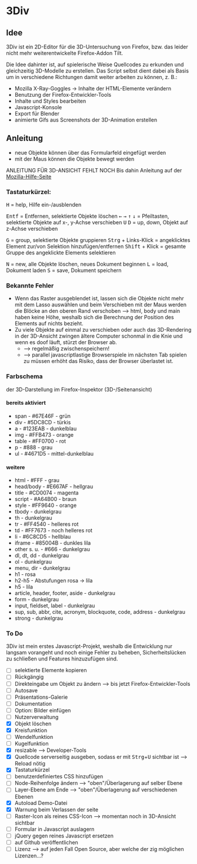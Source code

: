 3Div
====

Idee
----
3Div ist ein 2D-Editor für die 3D-Untersuchung von Firefox, bzw. das leider nicht mehr weiterentwickelte Firefox-Addon Tilt.

Die Idee dahinter ist, auf spielerische Weise Quellcodes zu erkunden und gleichzeitig 3D-Modelle zu erstellen. Das Script selbst dient dabei als Basis um in verschiedene Richtungen damit weiter arbeiten zu können, z. B.:

- Mozilla X-Ray-Goggles -> Inhalte der HTML-Elemente verändern
- Benutzung der Firefox-Entwickler-Tools
 - Inhalte und Styles bearbeiten
 - Javascript-Konsole
- Export für Blender
- animierte Gifs aus Screenshots der 3D-Animation erstellen

Anleitung
---------
- neue Objekte können über das Formularfeld eingefügt werden
- mit der Maus können die Objekte bewegt werden

ANLEITUNG FÜR 3D-ANSICHT FEHLT NOCH
Bis dahin Anleitung auf der [Mozilla-Hilfe-Seite](https://developer.mozilla.org/de/docs/Tools/3D_untersuchung)


### Tastaturkürzel:
<kbd>H</kbd> = help, Hilfe ein-/ausblenden

<kbd>Entf</kbd> = Entfernen, selektierte Objekte löschen
<kbd>&larr;</kbd> <kbd>&rarr;</kbd> <kbd>&uarr;</kbd> <kbd>&darr;</kbd> = Pfeiltasten, selektierte Objekte auf x-, y-Achse verschieben
<kbd>U</kbd> <kbd>D</kbd> = up, down, Objekt auf z-Achse verschieben

<kbd>G</kbd> = group, selektierte Objekte gruppieren
<kbd>Strg</kbd> + Links-Klick = angeklicktes Element zur/von Selektion hinzufügen/entfernen
<kbd>Shift</kbd> + Klick = gesamte Gruppe des angeklickte Elements selektieren

<kbd>N</kbd> = new, alle Objekte löschen, neues Dokument beginnen
<kbd>L</kbd> = load, Dokument laden
<kbd>S</kbd> = save, Dokument speichern

### Bekannte Fehler
- Wenn das Raster ausgeblendet ist, lassen sich die Objekte nicht mehr mit dem Lasso auswählen und beim Verschieben mit der Maus werden die Blöcke an den oberen Rand verschoben --> html, body und main haben keine Höhe, weshalb sich die Berechnung der Position des Elements auf nichts bezieht.
- Zu viele Objekte auf einmal zu verschieben oder auch das 3D-Rendering in der 3D-Ansicht zwingen ältere Computer schonmal in die Knie und wenn es doof läuft, stürzt der Browser ab.
  - --> regelmäßig zwischenspeichern!
  - --> parallel javascriptlastige Browserspiele im nächsten Tab spielen zu müssen erhöht das Risiko, dass der Browser überlastet ist. 

### Farbschema
der 3D-Darstellung im Firefox-Inspektor (3D-/Seitenansicht)
#### bereits aktiviert
 - span - #67E46F - grün
 - div - #5DC8CD - türkis
 - a - #123EAB - dunkelblau
 - img - #FFB473 - orange
 - table - #FF0700 - rot
 - p - #888 - grau
 - ul - #4671D5 - mittel-dunkelblau
#### weitere
 - html - #FFF - grau
 - head/body - #E667AF - hellgrau
 - title - #CD0074 - magenta
 - script - #A64B00 - braun
 - style - #FF9640 - orange
 - tbody - dunkelgrau
 - th - dunkelgrau
 - tr - #FF4540 - helleres rot
 - td - #FF7673 - noch helleres rot
 - li - #6C8CD5 - hellblau
 - iframe - #85004B - dunkles lila
 - other s. u. - #666 - dunkelgrau
 - dl, dt, dd - dunkelgrau
 - ol - dunkelgrau
 - menu, dir - dunkelgrau
 - h1 - rosa
 - h2-h5 - Abstufungen rosa -> lila
 - h5 - lila
 - article, header, footer, aside - dunkelgrau
 - form - dunkelgrau
 - input, fieldset, label - dunkelgrau
 - sup, sub, abbr, cite, acronym, blockquote, code, address - dunkelgrau
 - strong - dunkelgrau

### To Do
3Div ist mein erstes Javascript-Projekt, weshalb die Entwicklung nur langsam vorangeht und noch einige Fehler zu beheben, Sicherheitslücken zu schließen und Features hinzuzufügen sind.
- [ ] selektierte Elemente kopieren
- [ ] Rückgängig
- [ ] Direkteingabe um Objekt zu ändern --> bis jetzt Firefox-Entwickler-Tools
- [ ] Autosave
- [ ] Präsentations-Galerie
- [ ] Dokumentation
- [ ] Option: Bilder einfügen
- [ ] Nutzerverwaltung
- [x] Objekt löschen
- [x] Kreisfunktion
- [ ] Wendelfunktion
- [ ] Kugelfunktion
- [x] resizable --> Developer-Tools
- [x] Quellcode serverseitig ausgeben, sodass er mit <kbd>Strg</kbd>+<kbd>U</kbd> sichtbar ist --> Reload nötig
- [x] Tastaturkürzel
- [ ] benutzerdefiniertes CSS hinzufügen
- [ ] Node-Reihenfolge ändern --> "oben"/Überlagerung auf selber Ebene
- [ ] Layer-Ebene am Ende --> "oben"/Überlagerung auf verschiedenen Ebenen
- [x] Autoload Demo-Datei
- [x] Warnung beim Verlassen der seite
- [ ] Raster-Icon als reines CSS-Icon --> momentan noch in 3D-Ansicht sichtbar
- [ ] Formular in Javascript auslagern
- [ ] jQuery gegen reines Javascript ersetzen
- [ ] auf Github veröffentlichen
- [ ] Lizenz --> auf jeden Fall Open Source, aber welche der zig möglichen Lizenzen...?
